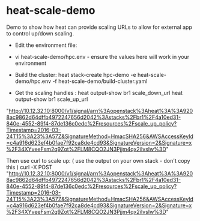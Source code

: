 # heat-scale-demo
Demo to show how heat can provide scaling URLs to allow for external app to control up/down scaling.

- Edit the environment file:
- vi heat-scale-demo/hpc.env  - ensure the values here will work in your environment
- Build the cluster:
heat stack-create hpc-demo -e heat-scale-demo/hpc.env -f heat-scale-demo/build-cluster.yaml 

- Get the scaling handles :
 heat output-show br1 scale_down_url
 heat output-show br1 scale_up_url

"http://10.12.32.10:8000/v1/signal/arn%3Aopenstack%3Aheat%3A%3A9208ac9862d64dffb4972247656d2042%3Astacks%2Fbr1%2F4a10ed31-840e-4552-89f4-87de136c0edc%2Fresources%2Fscale_up_policy?Timestamp=2016-03-24T15%3A23%3A57Z&SignatureMethod=HmacSHA256&AWSAccessKeyId=c4a916d623ef4b0fae7f92ca8de4cd93&SignatureVersion=2&Signature=x%2F34XYveeFsm2q9Zot%2FLM8CQO2JN3Pjjm4qx2iIvsIw%3D"

Then use curl to scale up:  ( use the output on your own stack - don't copy this )
curl -X POST "http://10.12.32.10:8000/v1/signal/arn%3Aopenstack%3Aheat%3A%3A9208ac9862d64dffb4972247656d2042%3Astacks%2Fbr1%2F4a10ed31-840e-4552-89f4-87de136c0edc%2Fresources%2Fscale_up_policy?Timestamp=2016-03-24T15%3A23%3A57Z&SignatureMethod=HmacSHA256&AWSAccessKeyId=c4a916d623ef4b0fae7f92ca8de4cd93&SignatureVersion=2&Signature=x%2F34XYveeFsm2q9Zot%2FLM8CQO2JN3Pjjm4qx2iIvsIw%3D"
